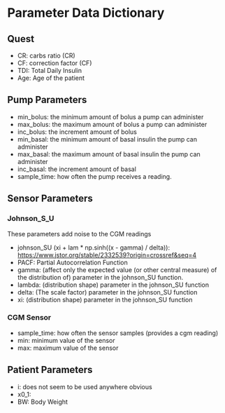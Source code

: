 # Parameter Data Dictionary

## Quest
- CR: carbs ratio (CR)
- CF: correction factor (CF)
- TDI: Total Daily Insulin
- Age: Age of the patient

## Pump Parameters
- min_bolus: the minimum amount of bolus a pump can administer
- max_bolus: the maximum amount of bolus a pump can administer
- inc_bolus: the increment amount of bolus
- min_basal: the minimum amount of basal insulin the pump can administer
- max_basal: the maximum amount of basal insulin the pump can administer
- inc_basal: the increment amount of basal
- sample_time: how often the pump receives a reading.

## Sensor Parameters
### Johnson_S_U
These parameters add noise to the CGM readings
- johnson_SU (xi + lam * np.sinh((x - gamma) / delta)): https://www.jstor.org/stable/2332539?origin=crossref&seq=4
- PACF: Partial Autocorrelation Function
- gamma: (affect only the expected value (or other central measure) of the distribution of) parameter in the johnson_SU function.
- lambda: (distribution shape) parameter in the johnson_SU function
- delta: (The scale factor) parameter in the johnson_SU function
- xi: (distribution shape) parameter in the johnson_SU function

### CGM Sensor
- sample_time: how often the sensor samples (provides a cgm reading)
- min: minimum value of the sensor
- max: maximum value of the sensor

## Patient Parameters
- i: does not seem to be used anywhere obvious
- x0_1:
- BW: Body Weight
